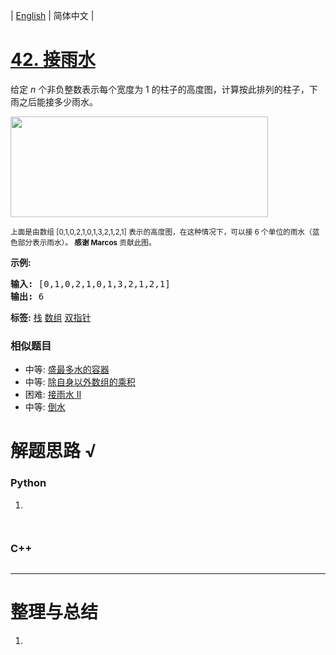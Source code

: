 | [English](README_EN.md) | 简体中文 |

# [42. 接雨水](https://leetcode-cn.com/problems/trapping-rain-water)
<p>给定&nbsp;<em>n</em> 个非负整数表示每个宽度为 1 的柱子的高度图，计算按此排列的柱子，下雨之后能接多少雨水。</p>

<p><img src="https://assets.leetcode-cn.com/aliyun-lc-upload/uploads/2018/10/22/rainwatertrap.png" style="height: 161px; width: 412px;"></p>

<p><small>上面是由数组 [0,1,0,2,1,0,1,3,2,1,2,1] 表示的高度图，在这种情况下，可以接 6 个单位的雨水（蓝色部分表示雨水）。&nbsp;<strong>感谢 Marcos</strong> 贡献此图。</small></p>

<p><strong>示例:</strong></p>

<pre><strong>输入:</strong> [0,1,0,2,1,0,1,3,2,1,2,1]
<strong>输出:</strong> 6</pre>

**标签:**  [栈](https://leetcode-cn.com/tag/stack) [数组](https://leetcode-cn.com/tag/array) [双指针](https://leetcode-cn.com/tag/two-pointers) 
 ### 相似题目
- 中等:	[盛最多水的容器](https://leetcode-cn.com/problems/container-with-most-water) 
- 中等:	[除自身以外数组的乘积](https://leetcode-cn.com/problems/product-of-array-except-self) 
- 困难:	[接雨水 II](https://leetcode-cn.com/problems/trapping-rain-water-ii) 
- 中等:	[倒水](https://leetcode-cn.com/problems/pour-water) 

# 解题思路 √

### Python

1. 

```python

```


```python

```

### C++

```cpp

```

---



# 整理与总结

1. 